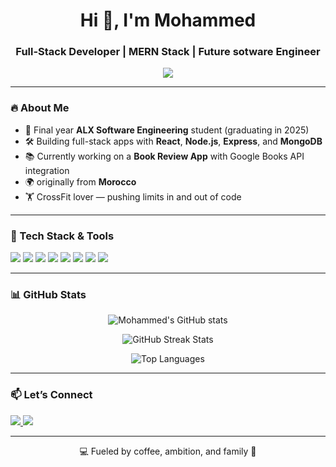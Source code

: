 <h1 align="center">Hi 👋, I'm Mohammed</h1>
<h3 align="center">Full-Stack Developer | MERN Stack | Future sotware Engineer</h3>

<p align="center">
  <img src="https://readme-typing-svg.herokuapp.com/?lines=Self-taught+Web+Dev+on+a+Mission;React%2C+Node%2C+MongoDB+Lover;CrossFit+Fan+%F0%9F%8F%8B%EF%B8%8F;Building+Real+World+Projects&center=true&width=500&height=45">
</p>

---

### 🔥 About Me

- 🧠 Final year **ALX Software Engineering** student (graduating in 2025)  
- 🛠️ Building full-stack apps with **React**, **Node.js**, **Express**, and **MongoDB**  
- 📚 Currently working on a **Book Review App** with Google Books API integration  
- 🌍 originally from **Morocco**  
- 🏋️ CrossFit lover — pushing limits in and out of code  

---

### 🧰 Tech Stack & Tools

<p>
  <img src="https://img.shields.io/badge/JavaScript-F7DF1E?logo=javascript&logoColor=black&style=for-the-badge" />
  <img src="https://img.shields.io/badge/React-61DAFB?logo=react&logoColor=black&style=for-the-badge" />
  <img src="https://img.shields.io/badge/Node.js-339933?logo=node.js&logoColor=white&style=for-the-badge" />
  <img src="https://img.shields.io/badge/Express.js-000000?logo=express&logoColor=white&style=for-the-badge" />
  <img src="https://img.shields.io/badge/MongoDB-47A248?logo=mongodb&logoColor=white&style=for-the-badge" />
  <img src="https://img.shields.io/badge/Git-F05032?logo=git&logoColor=white&style=for-the-badge" />
  <img src="https://img.shields.io/badge/Tailwind%20CSS-38B2AC?logo=tailwind-css&logoColor=white&style=for-the-badge" />
  <img src="https://img.shields.io/badge/Vite-646CFF?logo=vite&logoColor=white&style=for-the-badge" />
</p>

---

### 📊 GitHub Stats

<p align="center">
  <img src="https://github-readme-stats.vercel.app/api?username=icarz&show_icons=true&theme=tokyonight" alt="Mohammed's GitHub stats" />
</p>
<p align="center">
  <img src="https://streak-stats.demolab.com?user=icarz&theme=tokyonight&hide_border=false" alt="GitHub Streak Stats" />
</p>
<p align="center">
  <img src="https://github-readme-stats.vercel.app/api/top-langs/?username=icarz&layout=compact&theme=tokyonight" alt="Top Languages" />
</p>

---

### 📫 Let’s Connect

<p>
  <a href="https://www.linkedin.com/in/mohammed-rerhaye-356197125/" target="_blank">
    <img src="https://img.shields.io/badge/LinkedIn-blue?style=for-the-badge&logo=linkedin&logoColor=white" />
  </a>
  <a href="mailto:Mr.rghay@gmail.com">
    <img src="https://img.shields.io/badge/Gmail-D14836?style=for-the-badge&logo=gmail&logoColor=white" />
  </a>
  
</p>

---

<p align="center">
  💻 Fueled by coffee, ambition, and family 💙  
</p>
